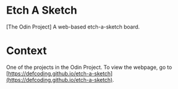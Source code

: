 # Etch A Sketch
[The Odin Project] A web-based etch-a-sketch board.

# Context
One of the projects in the Odin Project. To view the webpage, go to [https://defcoding.github.io/etch-a-sketch](https://defcoding.github.io/etch-a-sketch).
